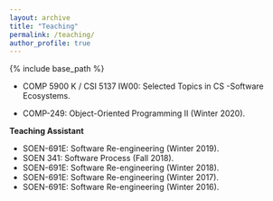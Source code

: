 ```yaml
---
layout: archive
title: "Teaching"
permalink: /teaching/
author_profile: true
---
```


{% include base_path %}

* COMP 5900 K / CSI 5137 IW00: Selected Topics in CS -Software Ecosystems.

* COMP-249: Object-Oriented Programming II (Winter 2020).


**Teaching Assistant**
* SOEN-691E: Software Re-engineering (Winter 2019).
* SOEN 341: Software Process (Fall 2018).
* SOEN-691E: Software Re-engineering (Winter 2018).
* SOEN-691E: Software Re-engineering (Winter 2017).
* SOEN-691E: Software Re-engineering (Winter 2016).